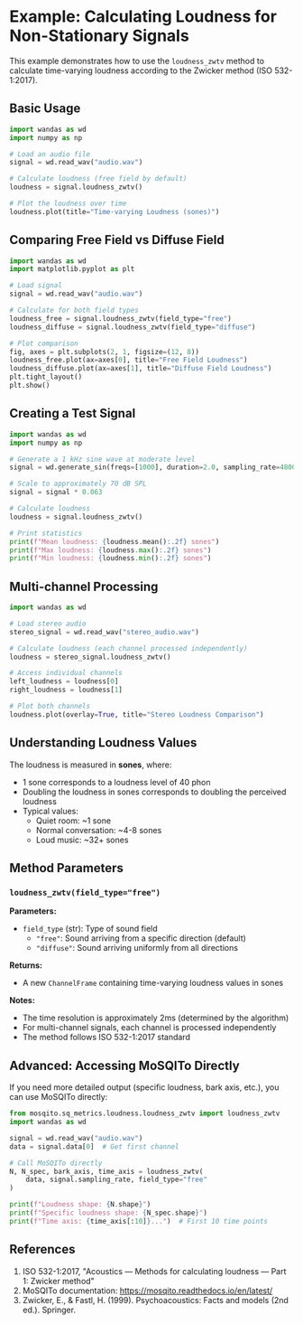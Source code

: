 # Example: Calculating Loudness for Non-Stationary Signals

This example demonstrates how to use the `loudness_zwtv` method to calculate time-varying loudness according to the Zwicker method (ISO 532-1:2017).

## Basic Usage

```python
import wandas as wd
import numpy as np

# Load an audio file
signal = wd.read_wav("audio.wav")

# Calculate loudness (free field by default)
loudness = signal.loudness_zwtv()

# Plot the loudness over time
loudness.plot(title="Time-varying Loudness (sones)")
```

## Comparing Free Field vs Diffuse Field

```python
import wandas as wd
import matplotlib.pyplot as plt

# Load signal
signal = wd.read_wav("audio.wav")

# Calculate for both field types
loudness_free = signal.loudness_zwtv(field_type="free")
loudness_diffuse = signal.loudness_zwtv(field_type="diffuse")

# Plot comparison
fig, axes = plt.subplots(2, 1, figsize=(12, 8))
loudness_free.plot(ax=axes[0], title="Free Field Loudness")
loudness_diffuse.plot(ax=axes[1], title="Diffuse Field Loudness")
plt.tight_layout()
plt.show()
```

## Creating a Test Signal

```python
import wandas as wd
import numpy as np

# Generate a 1 kHz sine wave at moderate level
signal = wd.generate_sin(freqs=[1000], duration=2.0, sampling_rate=48000)

# Scale to approximately 70 dB SPL
signal = signal * 0.063

# Calculate loudness
loudness = signal.loudness_zwtv()

# Print statistics
print(f"Mean loudness: {loudness.mean():.2f} sones")
print(f"Max loudness: {loudness.max():.2f} sones")
print(f"Min loudness: {loudness.min():.2f} sones")
```

## Multi-channel Processing

```python
import wandas as wd

# Load stereo audio
stereo_signal = wd.read_wav("stereo_audio.wav")

# Calculate loudness (each channel processed independently)
loudness = stereo_signal.loudness_zwtv()

# Access individual channels
left_loudness = loudness[0]
right_loudness = loudness[1]

# Plot both channels
loudness.plot(overlay=True, title="Stereo Loudness Comparison")
```

## Understanding Loudness Values

The loudness is measured in **sones**, where:
- 1 sone corresponds to a loudness level of 40 phon
- Doubling the loudness in sones corresponds to doubling the perceived loudness
- Typical values:
  - Quiet room: ~1 sone
  - Normal conversation: ~4-8 sones
  - Loud music: ~32+ sones

## Method Parameters

### `loudness_zwtv(field_type="free")`

**Parameters:**
- `field_type` (str): Type of sound field
  - `"free"`: Sound arriving from a specific direction (default)
  - `"diffuse"`: Sound arriving uniformly from all directions

**Returns:**
- A new `ChannelFrame` containing time-varying loudness values in sones

**Notes:**
- The time resolution is approximately 2ms (determined by the algorithm)
- For multi-channel signals, each channel is processed independently
- The method follows ISO 532-1:2017 standard

## Advanced: Accessing MoSQITo Directly

If you need more detailed output (specific loudness, bark axis, etc.), you can use MoSQITo directly:

```python
from mosqito.sq_metrics.loudness.loudness_zwtv import loudness_zwtv
import wandas as wd

signal = wd.read_wav("audio.wav")
data = signal.data[0]  # Get first channel

# Call MoSQITo directly
N, N_spec, bark_axis, time_axis = loudness_zwtv(
    data, signal.sampling_rate, field_type="free"
)

print(f"Loudness shape: {N.shape}")
print(f"Specific loudness shape: {N_spec.shape}")
print(f"Time axis: {time_axis[:10]}...")  # First 10 time points
```

## References

1. ISO 532-1:2017, "Acoustics — Methods for calculating loudness — Part 1: Zwicker method"
2. MoSQITo documentation: https://mosqito.readthedocs.io/en/latest/
3. Zwicker, E., & Fastl, H. (1999). Psychoacoustics: Facts and models (2nd ed.). Springer.

